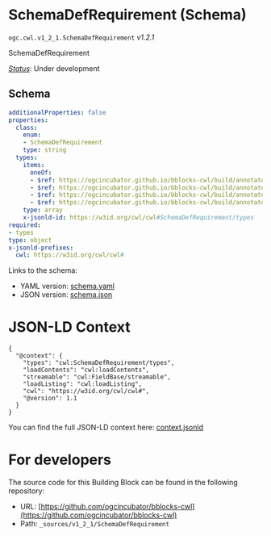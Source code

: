 
# SchemaDefRequirement (Schema)

`ogc.cwl.v1_2_1.SchemaDefRequirement` *v1.2.1*

SchemaDefRequirement

[*Status*](http://www.opengis.net/def/status): Under development

## Schema

```yaml
additionalProperties: false
properties:
  class:
    enum:
    - SchemaDefRequirement
    type: string
  types:
    items:
      oneOf:
      - $ref: https://ogcincubator.github.io/bblocks-cwl/build/annotated/cwl/v1_2_1/CWLTypeEnum/schema.yaml
      - $ref: https://ogcincubator.github.io/bblocks-cwl/build/annotated/cwl/v1_2_1/CWLTypeRecordSchema/schema.yaml
      - $ref: https://ogcincubator.github.io/bblocks-cwl/build/annotated/cwl/v1_2_1/CWLTypeRecordArray/schema.yaml
      - $ref: https://ogcincubator.github.io/bblocks-cwl/build/annotated/cwl/v1_2_1/CWLImport/schema.yaml
    type: array
    x-jsonld-id: https://w3id.org/cwl/cwl#SchemaDefRequirement/types
required:
- types
type: object
x-jsonld-prefixes:
  cwl: https://w3id.org/cwl/cwl#

```

Links to the schema:

* YAML version: [schema.yaml](https://ogcincubator.github.io/bblocks-cwl/build/annotated/cwl/v1_2_1/SchemaDefRequirement/schema.json)
* JSON version: [schema.json](https://ogcincubator.github.io/bblocks-cwl/build/annotated/cwl/v1_2_1/SchemaDefRequirement/schema.yaml)


# JSON-LD Context

```jsonld
{
  "@context": {
    "types": "cwl:SchemaDefRequirement/types",
    "loadContents": "cwl:loadContents",
    "streamable": "cwl:FieldBase/streamable",
    "loadListing": "cwl:loadListing",
    "cwl": "https://w3id.org/cwl/cwl#",
    "@version": 1.1
  }
}
```

You can find the full JSON-LD context here:
[context.jsonld](https://ogcincubator.github.io/bblocks-cwl/build/annotated/cwl/v1_2_1/SchemaDefRequirement/context.jsonld)


# For developers

The source code for this Building Block can be found in the following repository:

* URL: [https://github.com/ogcincubator/bblocks-cwl](https://github.com/ogcincubator/bblocks-cwl)
* Path: `_sources/v1_2_1/SchemaDefRequirement`

